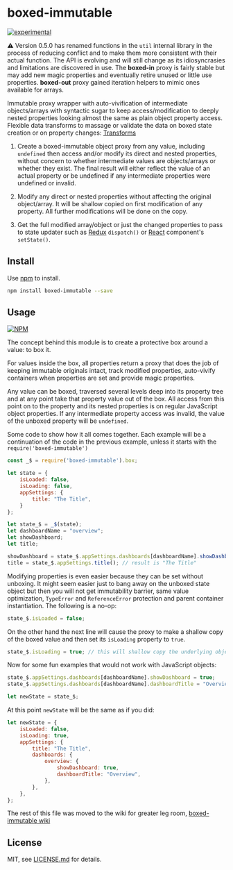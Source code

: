 # boxed-immutable

[![experimental](http://badges.github.io/stability-badges/dist/experimental.svg)](http://github.com/badges/stability-badges)

:warning: Version 0.5.0 has renamed functions in the `util` internal library in the process of
reducing conflict and to make them more consistent with their actual function. The API is
evolving and will still change as its idiosyncrasies and limitations are discovered in use. The
**boxed-in** proxy is fairly stable but may add new magic properties and eventually retire
unused or little use properties. **boxed-out** proxy gained iteration helpers to mimic ones
available for arrays.

Immutable proxy wrapper with auto-vivification of intermediate objects/arrays with syntactic
sugar to keep access/modification to deeply nested properties looking almost the same as plain
object property access. Flexible data transforms to massage or validate the data on boxed state
creation or on property changes: [Transforms](../../wiki/Transforms)

1. Create a boxed-immutable object proxy from any value, including `undefined` then access
   and/or modify its direct and nested properties, without concern to whether intermediate
   values are objects/arrays or whether they exist. The final result will either reflect the
   value of an actual property or be undefined if any intermediate properties were undefined or
   invalid.

2. Modify any direct or nested properties without affecting the original object/array. It will
   be shallow copied on first modification of any property. All further modifications will be
   done on the copy.

3. Get the full modified array/object or just the changed properties to pass to state updater
   such as [Redux] `dispatch()` or [React] component's `setState()`.

## Install

Use [npm](https://npmjs.com/) to install.

```sh
npm install boxed-immutable --save
```

## Usage

[![NPM](https://nodei.co/npm/boxed-immutable.png)](https://www.npmjs.com/package/boxed-immutable)

The concept behind this module is to create a protective box around a value: to box it.

For values inside the box, all properties return a proxy that does the job of keeping immutable
originals intact, track modified properties, auto-vivify containers when properties are set and
provide magic properties.

Any value can be boxed, traversed several levels deep into its property tree and at any point
take that property value out of the box. All access from this point on to the property and its
nested properties is on regular JavaScript object properties. If any intermediate property
access was invalid, the value of the unboxed property will be `undefined`.

Some code to show how it all comes together. Each example will be a continuation of the code in
the previous example, unless it starts with the `require('boxed-immutable')`

```javascript
const _$ = require('boxed-immutable').box;

let state = {
    isLoaded: false,
    isLoading: false,
    appSettings: {
        title: "The Title",
    }
};

let state_$ = _$(state);
let dashboardName = "overview";
let showDashboard;
let title;

showDashboard = state_$.appSettings.dashboards[dashboardName].showDashboard(); // result is undefined
title = state_$.appSettings.title(); // result is "The Title"
```

Modifying properties is even easier because they can be set without unboxing. It might seem
easier just to bang away on the unboxed state object but then you will not get immutability
barrier, same value optimization, `TypeError` and `ReferenceError` protection and parent
container instantiation. The following is a no-op:

```javascript
state_$.isLoaded = false;
```

On the other hand the next line will cause the proxy to make a shallow copy of the boxed value
and then set its `isLoading` property to `true`.

```javascript
state_$.isLoading = true; // this will shallow copy the underlying object and set its property
```

Now for some fun examples that would not work with JavaScript objects:

```javascript
state_$.appSettings.dashboards[dashboardName].showDashboard = true;
state_$.appSettings.dashboards[dashboardName].dashboardTitle = "Overview";

let newState = state_$;
```

At this point `newState` will be the same as if you did:

```javascript
let newState = {
    isLoaded: false,
    isLoading: true,
    appSettings: {
        title: "The Title",
        dashboards: {
            overview: {
                showDashboard: true,
                dashboardTitle: "Overview",
            },
        },
    },
};
```

The rest of this file was moved to the wiki for greater leg room, [boxed-immutable wiki](../../wiki)

## License

MIT, see [LICENSE.md](http://github.com/vsch/boxed-immutable/blob/master/LICENSE.md) for
details.

[React]: https://reactjs.org
[Redux]: https://redux.js.org

